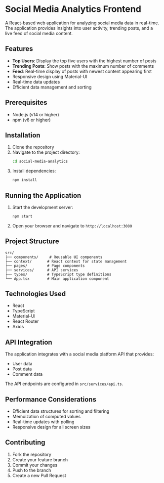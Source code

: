 # Social Media Analytics Frontend

A React-based web application for analyzing social media data in real-time. The application provides insights into user activity, trending posts, and a live feed of social media content.

## Features

- **Top Users**: Display the top five users with the highest number of posts
- **Trending Posts**: Show posts with the maximum number of comments
- **Feed**: Real-time display of posts with newest content appearing first
- Responsive design using Material-UI
- Real-time data updates
- Efficient data management and sorting

## Prerequisites

- Node.js (v14 or higher)
- npm (v6 or higher)

## Installation

1. Clone the repository
2. Navigate to the project directory:
   ```bash
   cd social-media-analytics
   ```
3. Install dependencies:
   ```bash
   npm install
   ```

## Running the Application

1. Start the development server:
   ```bash
   npm start
   ```
2. Open your browser and navigate to `http://localhost:3000`

## Project Structure

```
src/
├── components/     # Reusable UI components
├── context/       # React context for state management
├── pages/         # Page components
├── services/      # API services
├── types/         # TypeScript type definitions
└── App.tsx        # Main application component
```

## Technologies Used

- React
- TypeScript
- Material-UI
- React Router
- Axios

## API Integration

The application integrates with a social media platform API that provides:
- User data
- Post data
- Comment data

The API endpoints are configured in `src/services/api.ts`.

## Performance Considerations

- Efficient data structures for sorting and filtering
- Memoization of computed values
- Real-time updates with polling
- Responsive design for all screen sizes

## Contributing

1. Fork the repository
2. Create your feature branch
3. Commit your changes
4. Push to the branch
5. Create a new Pull Request
